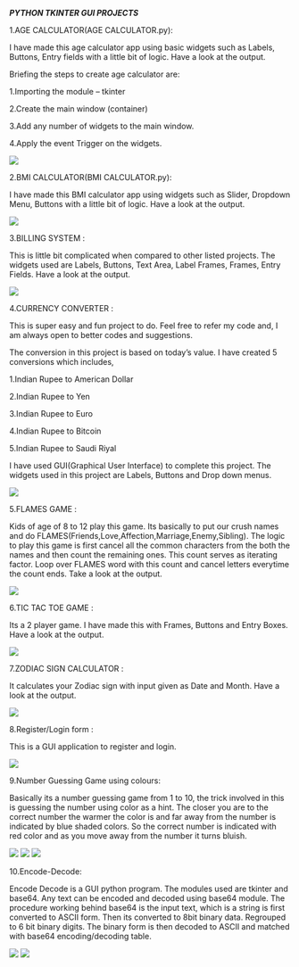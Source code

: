 *****PYTHON TKINTER GUI PROJECTS*****

1.AGE CALCULATOR(AGE CALCULATOR.py):

I have made this age calculator app using basic widgets such as Labels, Buttons, Entry fields with a little bit of logic. Have a look at the output.

Briefing the steps to create age calculator are:

1.Importing the module – tkinter

2.Create the main window (container)

3.Add any number of widgets to the main window.

4.Apply the event Trigger on the widgets.


![](age.jpg)



2.BMI CALCULATOR(BMI CALCULATOR.py):

I have made this BMI calculator app using widgets such as Slider, Dropdown Menu, Buttons with a little bit of logic. Have a look at the output.

![](bmi.jpg)

3.BILLING SYSTEM : 

This is little bit complicated when compared to other listed projects. The widgets used are Labels, Buttons, Text Area, Label Frames, Frames, Entry Fields. Have a look at the output.

![](bill.jpg)

4.CURRENCY CONVERTER :

This is super easy and fun project to do. Feel free to refer my code and, I am always open to better codes and suggestions.

The conversion in this project is based on today’s value. I have created 5 conversions which includes,

1.Indian Rupee to American Dollar

2.Indian Rupee to Yen

3.Indian Rupee to Euro

4.Indian Rupee to Bitcoin

5.Indian Rupee to Saudi Riyal

I have used GUI(Graphical User Interface) to complete this project. The widgets used in this project are Labels, Buttons and Drop down menus.


![](currency.jpg)



5.FLAMES GAME : 

Kids of age of 8 to 12 play this game. Its basically to put our crush names and do FLAMES(Friends,Love,Affection,Marriage,Enemy,Sibling). The logic to play this game is first cancel all the common characters from the both the names and then count the remaining ones. This count serves as iterating factor. Loop over FLAMES word with this count and cancel letters everytime the count ends. Take a look at the output.

![](flames.jpg)

6.TIC TAC TOE GAME : 

Its a 2 player game. I have made this with Frames, Buttons and Entry Boxes. Have a look at the output.

![](tic.jpg)

7.ZODIAC SIGN CALCULATOR : 

It calculates your Zodiac sign with input given as Date and Month. Have a look at the output.

![](zodiac-sign.jpg)

8.Register/Login form : 

This is a GUI application to register and login.

![](forms.png)

9.Number Guessing Game using colours:

Basically its a number guessing game from 1 to 10, the trick involved in this is guessing the number using color as a hint. The closer you are to the correct number the warmer
the color is and far away from the number is indicated by blue shaded colors. So the correct number is indicated with red color and as you move away from the number it turns bluish. 

![](color.png)
![](color1.png)
![](color2.png)

10.Encode-Decode:

Encode Decode is a GUI python program. The modules used are tkinter and base64. Any text can be encoded and decoded using base64 module. The procedure working behind base64 is the input text, which is a string is first converted to ASCII form. Then its converted to 8bit binary data. Regrouped to 6 bit binary digits. The binary form is then decoded to ASCII and matched with base64 encoding/decoding table.

![](encode.png)
![](decode.png)



